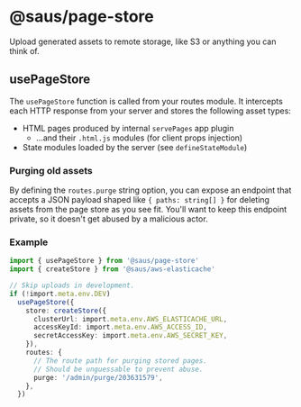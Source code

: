 # @saus/page-store

Upload generated assets to remote storage, like S3 or anything you can think of.

## usePageStore

The `usePageStore` function is called from your routes module. It intercepts each HTTP response from your server and stores the following asset types:

- HTML pages produced by internal `servePages` app plugin
  - …and their `.html.js` modules (for client props injection)
- State modules loaded by the server (see `defineStateModule`)

### Purging old assets

By defining the `routes.purge` string option, you can expose an endpoint that accepts a JSON payload shaped like `{ paths: string[] }` for deleting assets from the page store as you see fit. You'll want to keep this endpoint private, so it doesn't get abused by a malicious actor.

### Example

```ts
import { usePageStore } from '@saus/page-store'
import { createStore } from '@saus/aws-elasticache'

// Skip uploads in development.
if (!import.meta.env.DEV)
  usePageStore({
    store: createStore({
      clusterUrl: import.meta.env.AWS_ELASTICACHE_URL,
      accessKeyId: import.meta.env.AWS_ACCESS_ID,
      secretAccessKey: import.meta.env.AWS_SECRET_KEY,
    }),
    routes: {
      // The route path for purging stored pages.
      // Should be unguessable to prevent abuse.
      purge: '/admin/purge/203631579',
    },
  })
```
